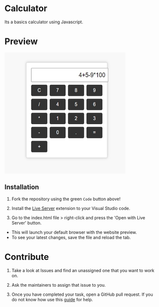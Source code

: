 # Calculator
Its a basics calculator using Javascript.
# Preview
<img src="Preview.jpg" alt="Preview" width="400" height="400">

## Installation

1. Fork the repository using the green `Code` button above!
 
2. Install the [Live Server](https://marketplace.visualstudio.com/items?itemName=ritwickdey.LiveServer) extension to your Visual Studio code.

3. Go to the index.html file > right-click and press the 'Open with Live Server' button.
 - This will launch your default browser with the website preview. 
 - To see your latest changes, save the file and reload the tab.


# Contribute

1. Take a look at Issues and find an unassigned one that you want to work on.

2. Ask the maintainers to assign that issue to you.

3. Once you have completed your task, open a GitHub pull request. If you do not know how use this [guide](https://docs.github.com/en/pull-requests/collaborating-with-pull-requests/proposing-changes-to-your-work-with-pull-requests/creating-a-pull-request) for help.
